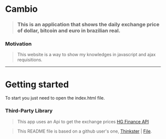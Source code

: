 # Cambio



> ### This is an application that shows the daily exchange price of dollar, bitcoin and euro in brazilian real.


### Motivation 
> This website is a way to show my knowledges in javascript and ajax requisitions.

------------

# Getting started

To start you just need to open the index.html file.

### Third-Party Library
> This app uses an Api to get the exchange prices [HG Finance API](https://hgbrasil.com/status/finance)


> This README file is based on a github user's one, [Thinkster](https://github.com/gothinkster) | [File](https://github.com/gothinkster/laravel-realworld-example-app/blob/master/readme.md).




